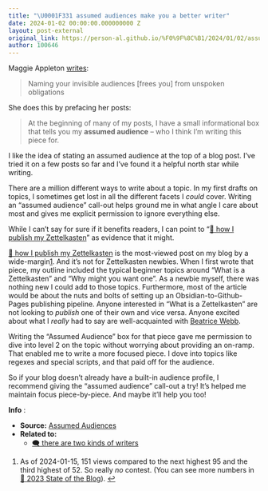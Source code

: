 ```yaml
---
title: "\U0001F331 assumed audiences make you a better writer"
date: 2024-01-02 00:00:00.000000000 Z
layout: post-external
original_link: https://person-al.github.io/%F0%9F%8C%B1/2024/01/02/assumed-audiences-make-you-a-better-writer.html
author: 100646
---
```


Maggie Appleton [writes](https://maggieappleton.com/assumed-audience):

> Naming your invisible audiences [frees you] from unspoken obligations

She does this by prefacing her posts:

> At the beginning of many of my posts, I have a small informational box that tells you my **assumed audience** – who I think I’m writing this piece for.

I like the idea of stating an assumed audience at the top of a blog post. I’ve tried it on a few posts so far and I’ve found it a helpful north star while writing.

There are a million different ways to write about a topic. In my first drafts on topics, I sometimes get lost in all the different facets I _could_ cover. Writing an “assumed audience” call-out helps ground me in what angle I care about most and gives me explicit permission to ignore everything else.

While I can’t say for sure if it benefits readers, I can point to “[🌳 how I publish my Zettelkasten](/%F0%9F%8C%B3/2022/05/08/how-i-publish-my-zettelkasten.html)” as evidence that it might.

[🌳 how I publish my Zettelkasten](/%F0%9F%8C%B3/2022/05/08/how-i-publish-my-zettelkasten.html) is the most-viewed post on my blog by a wide-margin[1](#fn:1). And it’s not for Zettelkasten newbies. When I first wrote that piece, my outline included the typical beginner topics around “What is a Zettelkasten” and “Why might you want one”. As a newbie myself, there was nothing new I could add to those topics. Furthermore, most of the article would be about the nuts and bolts of setting up an Obsidian-to-Github-Pages publishing pipeline. Anyone interested in “What is a Zettelkasten” are not looking to _publish_ one of their own and vice versa. Anyone excited about what I _really_ had to say are well-acquainted with [Beatrice Webb](https://forum.zettelkasten.de/discussion/2374/zettelkasten-method-state-of-the-art-in-1898).

Writing the “Assumed Audience” box for that piece gave me permission to dive into level 2 on the topic without worrying about providing an on-ramp. That enabled me to write a more focused piece. I dove into topics like regexes and special scripts, and that paid off for the audience.

So if your blog doesn’t already have a built-in audience profile, I recommend giving the “assumed audience” call-out a try! It’s helped me maintain focus piece-by-piece. And maybe it’ll help you too!

**Info** :

- **Source:** [Assumed Audiences](https://maggieappleton.com/assumed-audience)
- **Related to:**
  - [🗨️ there are two kinds of writers](/%F0%9F%97%A8%EF%B8%8F/2022/02/20/there-are-two-kinds-of-writers.html)

1. As of 2024-01-15, 151 views compared to the next highest 95 and the third highest of 52. So really _no_ contest. (You can see more numbers in [🌱 2023 State of the Blog](/%F0%9F%8C%B1/2024/01/01/2023-state-of-the-blog.html)). [↩](#fnref:1)

